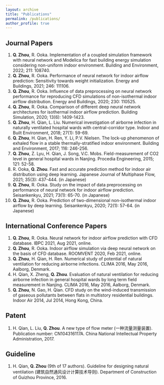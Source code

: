 ```yaml
---
layout: archive
title: "Publications"
permalink: /publications/
author_profile: true
---
```


<!--{% if author.googlescholar %}
  You can also find my articles on <u><a href="{{author.googlescholar}}">my Google Scholar profile</a>.</u>
{% endif %}

{% include base_path %}

{% for post in site.publications reversed %}
  {% include archive-single.html %}
{% endfor %}
-->

## Journal Papers
1.    **Q. Zhou**, R. Ooka. Implementation of a coupled simulation framework with neural network and Modelica for fast building energy simulation considering non-uniform indoor environment. Building and Environment, 2022; 211: 108740.
2.    **Q. Zhou**, R. Ooka. Performance of neural network for indoor airflow prediction: Sensitivity towards weight initialization. Energy and Buildings, 2021; 246: 111106.
3.    **Q. Zhou**, R. Ooka. Influence of data preprocessing on neural network performance for reproducing CFD simulations of non-isothermal indoor airflow distribution. Energy and Buildings, 2020; 230: 110525.
4.    **Q. Zhou**, R. Ooka. Comparison of different deep neural network architectures for isothermal indoor airflow prediction. Building Simulation, 2020; 13(6): 1409-1423.
5.    **Q. Zhou**, H. Qian, L. Liu. Numerical investigation of airborne infection in naturally ventilated hospital wards with central-corridor type. Indoor and Built Environment, 2018; 27(1): 59-69.
6.    **Q. Zhou**, H. Qian, H. Ren, Y. Li, P.V. Nielsen. The lock-up phenomenon of exhaled flow in a stable thermally-stratified indoor environment. Building and Environment, 2017; 116: 246-256.
7.    **Q. Zhou**, Z. Lyu, H. Qian, J. Song, V.C. Mobs. Field-measurement of CO2 level in general hospital wards in Nanjing. Procedia Engineering, 2015; 121: 52-58.
8.    R. Ooka, **Q. Zhou**. Fast and accurate prediction method for indoor air distribution using deep learning. Japanese Journal of Multiphase Flow, 2021; 35(3): 437-444. (in Japanese)
9.    **Q. Zhou**, R. Ooka. Study on the impact of data preprocessing on performance of neural network for indoor airflow prediction. Seisankenkyu, 2021; 73(1): 65-70. (in Japanese)
10.    **Q. Zhou**, R. Ooka. Prediction of two-dimensional non-isothermal indoor airflow by deep learning. Seisankenkyu, 2020; 72(1): 57-64. (in Japanese)

## International Conference Papers
1.    **Q. Zhou**, R. Ooka. Neural network for indoor airflow prediction with CFD database. IBPC 2021, Aug 2021, online.
2.    **Q. Zhou**, R. Ooka. Indoor airflow simulation via deep neural network on the basis of CFD database. ROOMVENT 2020, Feb 2021, online.
3.    **Q. Zhou**, H. Qian, H. Ren. Numerical study of potential of natural ventilation for reducing airborne infections. CLIMA 2016, May 2016, Aalborg, Denmark.
4.    H. Qian, X. Zheng, **Q. Zhou**. Evaluation of natural ventilation for reducing airborne infection in general hospital wards by long term field measurement in Nanjing. CLIMA 2016, May 2016, Aalborg, Denmark.
5.    **Q. Zhou**, N. Gao, H. Qian. CFD study on the wind-induced transmission of gaseous pollutants between flats in multistory residential buildings. Indoor Air 2014, Jul 2014, Hong Kong, China.

## Patent
1.    H. Qian, L. Liu, **Q. Zhou**. A new type of flow meter (一种流量测量装置). Publication number: CN104316117A. China National Intellectual Property Administration, 2017.

## Guideline
1.    H. Qian, **Q. Zhou** (9th of 17 authors). Guideline for designing natural ventilation (建筑自然通风设计计算技术导则). Department of Construction of Guizhou Province, 2016.

